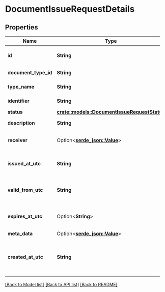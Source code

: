 # DocumentIssueRequestDetails

## Properties

Name | Type | Description | Notes
------------ | ------------- | ------------- | -------------
**id** | **String** | Document issue request Id. | 
**document_type_id** | **String** | Document type Id. | 
**type_name** | **String** | Document type name. | 
**identifier** | **String** | Document identifier. | 
**status** | [**crate::models::DocumentIssueRequestStatus**](DocumentIssueRequestStatus.md) |  | 
**description** | **String** | Document description. | 
**receiver** | Option<[**serde_json::Value**](.md)> | Document receiver details. | 
**issued_at_utc** | **String** | Datetime of issue in UTC timezone. | 
**valid_from_utc** | **String** | Valid from datetime in UTC timezone. | 
**expires_at_utc** | Option<**String**> | Datetime of expiry in UTC timezone. | [optional]
**meta_data** | Option<[**serde_json::Value**](.md)> | Metadata. | [optional]
**created_at_utc** | **String** | Creation datetime of issue request in UTC timezone. | 

[[Back to Model list]](../README.md#documentation-for-models) [[Back to API list]](../README.md#documentation-for-api-endpoints) [[Back to README]](../README.md)


